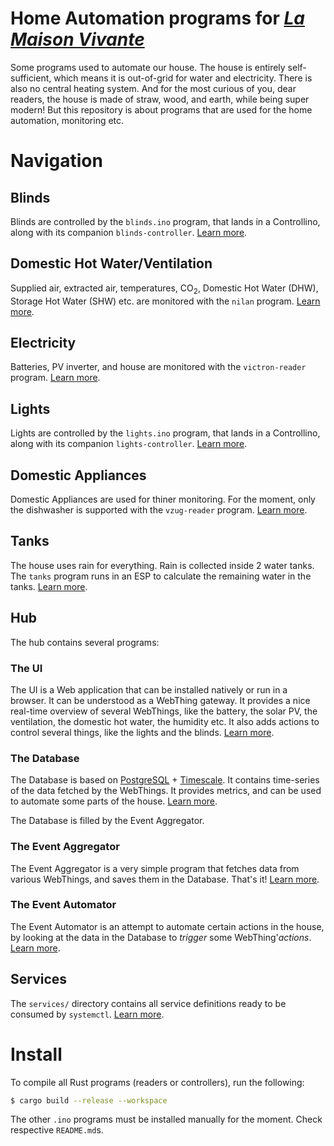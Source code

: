 # Home Automation programs for [_La Maison Vivante_](https://lamaisonvivante.blog/)

Some programs used to automate our house. The house is entirely
self-sufficient, which means it is out-of-grid for water and
electricity. There is also no central heating system. And for the most
curious of you, dear readers, the house is made of straw, wood, and
earth, while being super modern! But this repository is about programs
that are used for the home automation, monitoring etc.

# Navigation

## Blinds

Blinds are controlled by the `blinds.ino` program, that lands in a
Controllino, along with its companion `blinds-controller`. [Learn
more](blinds/).

## Domestic Hot Water/Ventilation

Supplied air, extracted air, temperatures, CO<sub>2</sub>, Domestic
Hot Water (DHW), Storage Hot Water (SHW) etc. are monitored with the
`nilan` program. [Learn more](dhw-ventilation/nilan/).

## Electricity

Batteries, PV inverter, and house are monitored with the
`victron-reader` program. [Learn more](electricity/victron-reader/).

## Lights

Lights are controlled by the `lights.ino` program, that lands in a
Controllino, along with its companion `lights-controller`. [Learn
more](lights/).

## Domestic Appliances

Domestic Appliances are used for thiner monitoring. For the moment,
only the dishwasher is supported with the `vzug-reader`
program. [Learn more](appliances/dishwasher/vzug-reader/).

## Tanks

The house uses rain for everything. Rain is collected inside 2 water
tanks. The `tanks` program runs in an ESP to calculate the remaining
water in the tanks. [Learn more](tanks/).

## Hub

The hub contains several programs:

### The UI

The UI is a Web application that can be installed natively or run in a
browser. It can be understood as a WebThing gateway. It provides a
nice real-time overview of several WebThings, like the battery, the
solar PV, the ventilation, the domestic hot water, the humidity
etc. It also adds actions to control several things, like the lights
and the blinds. [Learn more](hub/ui/).

### The Database

The Database is based on [PostgreSQL](https://www.postgresql.org/) +
[Timescale](https://www.timescale.com/). It contains time-series of
the data fetched by the WebThings. It provides metrics, and can be
used to automate some parts of the house. [Learn more](hub/database/).

The Database is filled by the Event Aggregator.

### The Event Aggregator

The Event Aggregator is a very simple program that fetches data from
various WebThings, and saves them in the Database. That's it! [Learn
more](hub/event-aggregator).

### The Event Automator

The Event Automator is an attempt to automate certain actions in the
house, by looking at the data in the Database to _trigger_ some
WebThing'_actions_. [Learn more](hub/event-automator/).

## Services

The `services/` directory contains all service definitions ready to be
consumed by `systemctl`. [Learn more](services/).

# Install

To compile all Rust programs (readers or controllers), run the
following:

```sh
$ cargo build --release --workspace
```

The other `.ino` programs must be installed manually for the
moment. Check respective `README.md`s.
